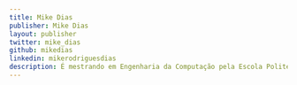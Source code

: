 ```yaml
---
title: Mike Dias
publisher: Mike Dias
layout: publisher
twitter: mike_dias
github: mikedias
linkedin: mikerodriguesdias
description: É mestrando em Engenharia da Computação pela Escola Politécnica da USP e possui mais de 5 anos de experiência com NoSQL e BigData. Atualmente é o líder do time de BigData e Analytics da Elo7 onde trabalha para que toda a empresa possa tomar decisões orientadas a dados.
---
```

